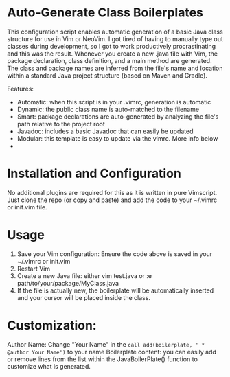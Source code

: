 # Auto-Generate Class Boilerplates
This configuration script enables automatic generation of a basic Java class structure for use in Vim or NeoVim. I got tired of having to manually type out classes during development, so I got to work productively procrastinating and this was the result. Whenever you create a new .java file with Vim, the package declaration, class definition, and a main method are generated. The class and package names are inferred from the file's name and location within a standard Java project structure (based on Maven and Gradle).

Features:
- Automatic: when this script is in your .vimrc, generation is automatic
- Dynamic: the public class name is auto-matched to the filename
- Smart: package declarations are auto-generated by analyzing the file's path relative to the project root
- Javadoc: includes a basic Javadoc that can easily be updated
- Modular: this template is easy to update via the vimrc. More info below
-
# Installation and Configuration
No additional plugins are required for this as it is written in pure Vimscript. Just clone the repo (or copy and paste) and add the code to your ~/.vimrc or init.vim file.

# Usage
1. Save your Vim configuration: Ensure the code above is saved in your ~/.vimrc or init.vim
2. Restart Vim
3. Create a new Java file: either vim test.java or :e path/to/your/package/MyClass.java
4. If the file is actually new, the boilerplate will be automatically inserted and your cursor will be placed inside the class.

# Customization:
Author Name: Change "Your Name" in the ```call add(boilerplate, ' * @author Your Name')``` to your name
Boilerplate content: you can easily add or remove lines from the list within the JavaBoilerPlate() function to customize what is generated.
